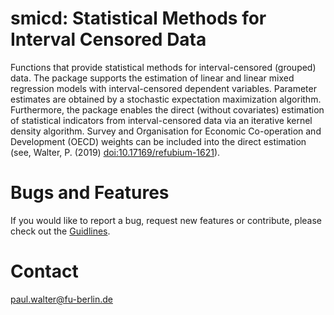 # smicd: Statistical Methods for Interval Censored Data

Functions that provide statistical methods for interval-censored (grouped) data. The package supports the estimation of linear and linear mixed regression models with interval-censored dependent variables. Parameter estimates are obtained by a stochastic expectation maximization algorithm. Furthermore, the package enables the direct (without covariates) estimation of statistical indicators from interval-censored data via an iterative kernel density algorithm. Survey and Organisation for Economic Co-operation and Development (OECD) weights can be included into the direct estimation (see, Walter, P. (2019) <doi:10.17169/refubium-1621>).

# Bugs and Features
If you would like to report a bug, request new features or contribute, please check out the [Guidlines](https://github.com/chiquadrat/ICD/blob/master/CONTRIBUTING.md).

# Contact
paul.walter@fu-berlin.de

